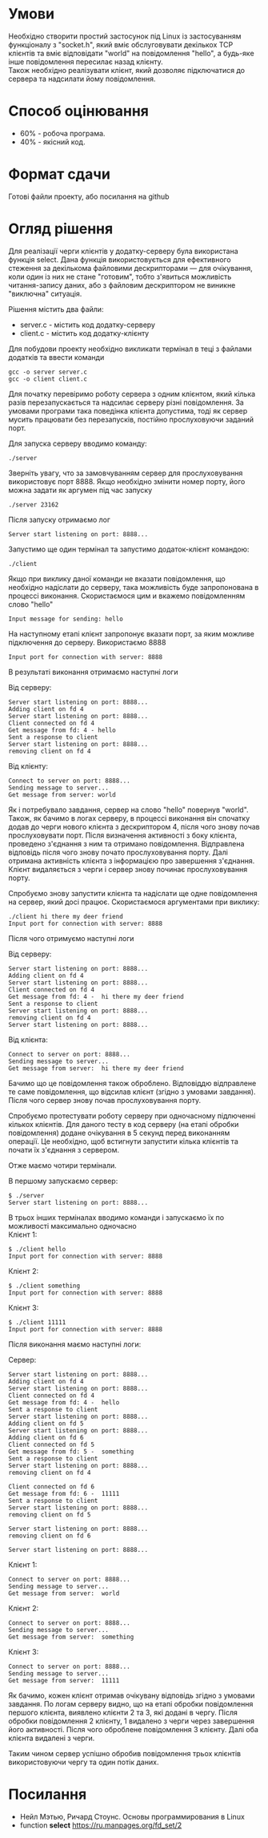 # Умови
Необхідно створити простий застосунок під Linux із застосуванням функціоналу з "socket.h", який вміє обслуговувати декількох TCP клієнтів та вміє відповідати "world" на повідомлення "hello", а будь-яке інше повідомлення пересилає назад клієнту.   
Також необхідно реалізувати клієнт, який дозволяє підключатися до сервера та надсилати йому повідомлення.

# Способ оцінювання
* 60% - робоча програма.
* 40% - якісний код.

# Формат сдачи
Готові файли проекту, або посилання на github

# Огляд рішення
Для реалізації черги клієнтів у додатку-серверу була використана функція select. Дана функція використовується для ефективного стеження за декількома файловими дескрипторами — для очікування, коли один із них не стане "готовим", тобто з'явиться можливість читання-запису даних, або з файловим дескриптором не виникне "виключна" ситуація.

Рішення містить два файли:
- server.c - містить код додатку-серверу
- client.c - містить код додатку-клієнту

Для побудови проекту необхідно викликати термінал в теці з файлами додатків та ввести команди

~~~
gcc -o server server.c
gcc -o client client.c
~~~

Для початку перевіримо роботу сервера з одним клієнтом, який кілька разів перезапускається та надсилає серверу різні повідомлення. За умовами програми така поведінка клієнта допустима, тоді як сервер мусить працювати без перезапусків, постійно прослуховуючи заданий порт.

Для запуска серверу вводимо команду:
~~~
./server
~~~

Зверніть увагу, что за замовчуванням сервер для прослуховування використовує порт 8888. Якщо необхідно змінити номер порту, його можна задати як аргумен під час запуску
~~~
./server 23162
~~~

Після запуску отримаємо лог
~~~
Server start listening on port: 8888...
~~~

Запустимо ще один термінал та запустимо додаток-клієнт командою:
~~~
./client
~~~

Якщо при виклику даної команди не вказати повідомлення, що необхідно надіслати до серверу, така можливість буде запропонована в процессі виконання. Скористаємося цим и вкажемо повідомленням слово "hello"
~~~
Input message for sending: hello
~~~

На наступному етапі клієнт запропонує вказати порт, за яким можливе підключення до серверу. Використаємо 8888
~~~
Input port for connection with server: 8888
~~~

В результаті виконання отримаємо наступні логи

Від серверу:
~~~
Server start listening on port: 8888...
Adding client on fd 4
Server start listening on port: 8888...
Client connected on fd 4
Get message from fd: 4 - hello
Sent a response to client
Server start listening on port: 8888...
removing client on fd 4
~~~
Від клієнту:
~~~
Connect to server on port: 8888...
Sending message to server...
Get message from server: world
~~~

Як і потребувало завдання, сервер на слово "hello" повернув "world". Також, як бачимо в логах серверу, в процессі виконання він спочатку додав до черги нового клієнта з дескриптором 4, після чого знову почав прослуховувати порт. Після визначення активності з боку клієнта, проведено з'єднання з ним та отримано повідомлення. Відправлена відповідь після чого знову почато прослуховування порту. Далі отримана активність клієнта з інформацією про завершення з'єднання. Клієнт видаляється з черги і сервер знову починає прослуховування порту.

Спробуємо знову запустити клієнта та надіслати ще одне повідомлення на сервер, який досі працює. Скористаємося аргументами при виклику:
~~~
./client hi there my deer friend
Input port for connection with server: 8888
~~~

Після чого отримуємо наступні логи 

Від серверу:
~~~
Server start listening on port: 8888...
Adding client on fd 4
Server start listening on port: 8888...
Client connected on fd 4
Get message from fd: 4 -  hi there my deer friend
Sent a response to client
Server start listening on port: 8888...
removing client on fd 4
Server start listening on port: 8888...
~~~

Від клієнта:
~~~
Connect to server on port: 8888...
Sending message to server...
Get message from server:  hi there my deer friend
~~~

Бачимо що це повідомлення також оброблено. Відповіддю відправлене те саме повідомлення, що відсилав клієнт (згідно з умовами завдання). Після чого сервер знову почав прослуховування порту.

Спробуємо протестувати роботу серверу при одночасному підлюченні кількох клієнтів. Для даного тесту в код серверу (на етапі обробки повідомлення) додане очікування в 5 секунд перед виконанням операції. Це необхідно, щоб встигнути запустити кілька клієнтів та почати їх з'єднання з сервером.

Отже маємо чотири термінали.

В першому запускаємо сервер:
~~~
$ ./server
Server start listening on port: 8888...
~~~

В трьох інших терміналах вводимо команди і запускаємо їх по можливості максимально одночасно  
Клієнт 1:
~~~
$ ./client hello
Input port for connection with server: 8888
~~~

Клієнт 2:
~~~
$ ./client something
Input port for connection with server: 8888
~~~

Клієнт 3:
~~~
$ ./client 11111
Input port for connection with server: 8888
~~~

Після виконання маємо наступні логи:

Сервер:
~~~
Server start listening on port: 8888...
Adding client on fd 4
Server start listening on port: 8888...
Client connected on fd 4
Get message from fd: 4 -  hello
Sent a response to client
Server start listening on port: 8888...
Adding client on fd 5
Server start listening on port: 8888...
Adding client on fd 6
Client connected on fd 5
Get message from fd: 5 -  something
Sent a response to client
Server start listening on port: 8888...
removing client on fd 4

Client connected on fd 6
Get message from fd: 6 -  11111
Sent a response to client
Server start listening on port: 8888...
removing client on fd 5

Server start listening on port: 8888...
removing client on fd 6

Server start listening on port: 8888...
~~~

Клієнт 1:
~~~
Connect to server on port: 8888...
Sending message to server...
Get message from server:  world
~~~

Клієнт 2:
~~~
Connect to server on port: 8888...
Sending message to server...
Get message from server:  something
~~~

Клієнт 3:
~~~
Connect to server on port: 8888...
Sending message to server...
Get message from server:  11111
~~~

Як бачимо, кожен клієнт отримав очікувану відповідь згідно з умовами завдання.
По логам серверу видно, що на етапі обробки повідомлення першого клієнта, виявлено клієнти 2 та 3, які додані в чергу. Після обробки повідомлення 2 клієнту, 1 видалено з черги через завершення його активності. Після чого оброблене повідомлення 3 клієнту. Далі оба клієнта видалені з черги.

Таким чином сервер успішно обробив повідомлення трьох клієнтів використовуючи чергу та один потік даних.

# Посилання
- Нейл Мэтью, Ричард Стоунс. Основы программирования в Linux
- function **select** https://ru.manpages.org/fd_set/2

